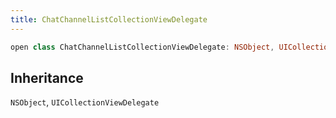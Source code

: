 ```yaml
---
title: ChatChannelListCollectionViewDelegate
---
```


``` swift
open class ChatChannelListCollectionViewDelegate: NSObject, UICollectionViewDelegate 
```

## Inheritance

`NSObject`, `UICollectionViewDelegate`
